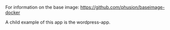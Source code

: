 For information on the base image: 
https://github.com/phusion/baseimage-docker

A child example of this app is the wordpress-app.